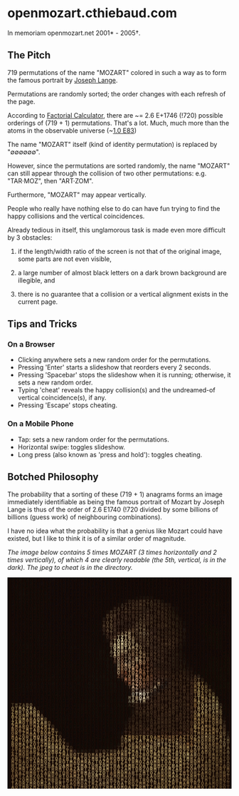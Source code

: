 # openmozart.cthiebaud.com

In memoriam openmozart.net 2001* - 2005†. 

## The Pitch

719 permutations of the name "MOZART" colored in such a way as to form the famous portrait by [Joseph Lange](https://en.wikipedia.org/wiki/Joseph_Lange).

Permutations are randomly sorted; the order changes with each refresh of the page.

According to [Factorial Calculator](https://www.calculatorsoup.com/calculators/discretemathematics/factorials.php), there are \~= 2.6 E+1746 (!720) 
possible orderings of (719 + 1) permutations. That's a lot. Much, much more than the atoms in the observable universe (\~[1.0 E83](https://www.universetoday.com/36302/atoms-in-the-universe/))

The name "MOZART" itself (kind of identity permutation) is replaced by "∅∅∅∅∅∅".

However, since the permutations are sorted randomly, the name "MOZART" can still appear through the collision of two other permutations: e.g. "TAR·MOZ", then "ART·ZOM".

Furthermore, "MOZART" may appear vertically.

People who really have nothing else to do can have fun trying to find the happy collisions and the vertical coincidences.

Already tedious in itself, this unglamorous task is made even more difficult by 3 obstacles:

1. if the length/width ratio of the screen is not that of the original image, some parts are not even visible,

2. a large number of almost black letters on a dark brown background are illegible, and

3. there is no guarantee that a collision or a vertical alignment exists in the current page.

## Tips and Tricks

### On a Browser

* Clicking anywhere sets a new random order for the permutations.
* Pressing 'Enter' starts a slideshow that reorders every 2 seconds.
* Pressing 'Spacebar' stops the slideshow when it is running; otherwise, it sets a new random order.
* Typing 'cheat' reveals the happy collision(s) and the undreamed-of vertical coincidence(s), if any.
* Pressing 'Escape' stops cheating.

### On a Mobile Phone

* Tap: sets a new random order for the permutations.
* Horizontal swipe: toggles slideshow.
* Long press (also known as 'press and hold'): toggles cheating.

## Botched Philosophy

The probability that a sorting of these (719 + 1) anagrams forms an image immediately identifiable as being the famous portrait of Mozart by Joseph Lange is thus of the order of 2.6 E1740 (!720 divided by some billions of billions (guess work) of neighbouring combinations).

I have no idea what the probability is that a genius like Mozart could have existed, but I like to think it is of a similar order of magnitude.

*The image below contains 5 times MOZART (3 times horizontally and 2 times vertically), of which 4 are clearly readable (the 5th, vertical, is in the dark). The jpeg to cheat is in the directory.*

![5 matches](matches-5.jpg)
